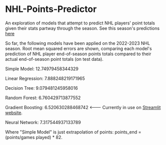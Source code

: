 # NHL-Points-Predictor
An exploration of models that attempt to predict NHL players' point totals given their stats partway through the season. See this season's predictions [here](https://nhl-points-predictor.streamlit.app/)

So far, the following models have been applied on the 2022-2023 NHL season. 
Root mean squared errors are shown, comparing each model's prediction of NHL player end-of-season points totals compared to their actual end-of-season point totals (on test data).

Simple Model: 12.74979458344329 

Linear Regression: 7.888248219171965 

Decision Tree: 9.079481245958016 

Random Forest: 6.760429713877552 

Gradient Boosting: 6.520630288468742 <--- Currently in use on [Streamlit website](https://nhl-points-predictor.streamlit.app/).

Neural Network: 7.317544937133789

Where "Simple Model" is just extrapolation of points: points_end = (points/games played) * 82.
 
